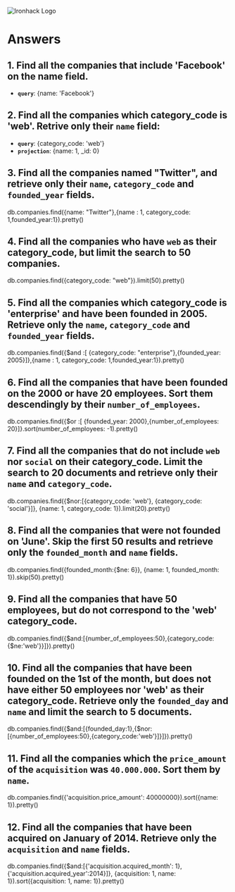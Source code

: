 ![Ironhack Logo](https://i.imgur.com/1QgrNNw.png)

# Answers

## 1. Find all the companies that include 'Facebook' on the **name** field.

 - **`query`**: {name: 'Facebook'}
 
 ## 2. Find all the companies which **category_code** is 'web'. Retrive only their `name` field:

 - **`query`**: {category_code: 'web'}
 - **`projection`**: {name: 1, _id: 0}

## 3. Find all the companies named "Twitter", and retrieve only their `name`, `category_code` and `founded_year` fields.

db.companies.find({name: "Twitter"},{name : 1, category_code: 1,founded_year:1}).pretty()

## 4. Find all the companies who have `web` as their **category_code**, but limit the search to 50 companies.

db.companies.find({category_code: "web"}).limit(50).pretty()

## 5. Find all the companies which **category_code** is 'enterprise' and have been founded in 2005. Retrieve only the `name`, `category_code` and `founded_year` fields.

db.companies.find({$and :[ {category_code: "enterprise"},{founded_year: 2005}]},{name : 1, category_code: 1,founded_year:1}).pretty()

## 6. Find all the companies that have been **founded** on the 2000 or have 20 **employees**. Sort them descendingly by their `number_of_employees`.

db.companies.find({$or :[ {founded_year: 2000},{number_of_employees: 20}]}.sort(number_of_employees: -1).pretty()

## 7. Find all the companies that do not include `web` nor `social` on their **category_code**. Limit the search to 20 documents and retrieve only their `name` and `category_code`.

db.companies.find({$nor:[{category_code: 'web'}, {category_code: 'social'}]}, {name: 1, category_code: 1}).limit(20).pretty()

## 8. Find all the companies that were not **founded** on 'June'. Skip the first 50 results and retrieve only the `founded_month` and `name` fields.

db.companies.find({founded_month:{$ne: 6}}, {name: 1, founded_month: 1}).skip(50).pretty()

## 9. Find all the companies that have 50 employees, but do not correspond to the 'web' **category_code**. 

db.companies.find({$and:[{number_of_employees:50},{category_code:{$ne:'web'}}]}).pretty()

## 10. Find all the companies that have been founded on the 1st of the month, but does not have either 50 employees nor 'web' as their **category_code**. Retrieve only the `founded_day` and `name` and limit the search to 5 documents.

db.companies.find({$and:[{founded_day:1},{$nor:[{number_of_employees:50},{category_code:'web'}]}]}).pretty()

## 11. Find all the companies which the `price_amount` of the `acquisition` was **`40.000.000`**. Sort them by `name`.

db.companies.find({'acquisition.price_amount': 40000000}).sort({name: 1}).pretty()

## 12. Find all the companies that have been acquired on January of 2014. Retrieve only the `acquisition` and `name` fields.

db.companies.find({$and:[{'acquisition.acquired_month': 1},{'acquisition.acquired_year':2014}]}, {acquisition: 1, name: 1}).sort({acquisition: 1, name: 1}).pretty()
